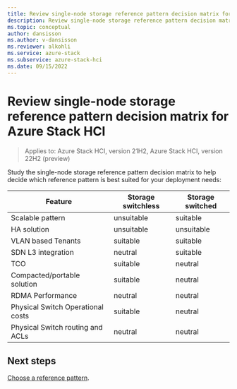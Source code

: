 ```yaml
---
title: Review single-node storage reference pattern decision matrix for Azure Stack HCI
description: Review single-node storage reference pattern decision matrix for Azure Stack HCI
ms.topic: conceptual
author: dansisson
ms.author: v-dansisson
ms.reviewer: alkohli
ms.service: azure-stack
ms.subservice: azure-stack-hci
ms.date: 09/15/2022
---
```


# Review single-node storage reference pattern decision matrix for Azure Stack HCI

> Applies to: Azure Stack HCI, version 21H2, Azure Stack HCI, version 22H2 (preview)

Study the single-node storage reference pattern decision matrix to help decide which reference pattern is best suited for your deployment needs:


|Feature|Storage switchless|Storage switched|
|--|--|--|
|Scalable pattern|unsuitable|suitable|
|HA solution|unsuitable|unsuitable|neutral|
|VLAN based Tenants|suitable|suitable|
|SDN L3 integration|neutral|suitable|
|TCO|suitable|neutral|
|Compacted/portable solution|suitable|neutral|
|RDMA Performance|neutral|neutral|
|Physical Switch Operational costs|suitable|neutral|
|Physical Switch routing and ACLs|neutral|neutral|


## Next steps

[Choose a reference pattern](test0.md).
